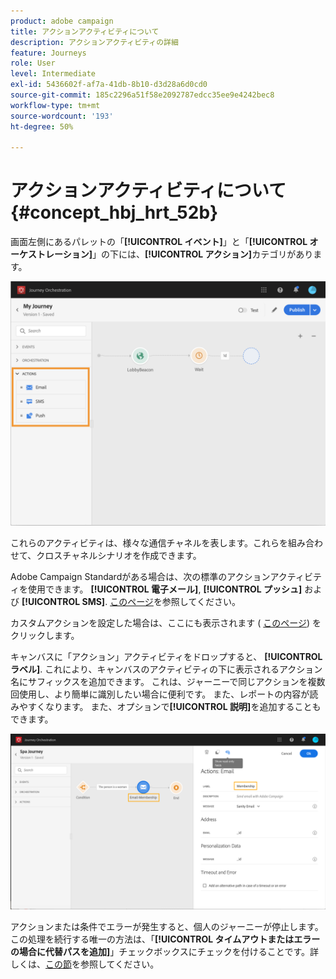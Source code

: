 ```yaml
---
product: adobe campaign
title: アクションアクティビティについて
description: アクションアクティビティの詳細
feature: Journeys
role: User
level: Intermediate
exl-id: 5436602f-af7a-41db-8b10-d3d28a6d0cd0
source-git-commit: 185c2296a51f58e2092787edcc35ee9e4242bec8
workflow-type: tm+mt
source-wordcount: '193'
ht-degree: 50%

---
```


# アクションアクティビティについて {#concept_hbj_hrt_52b}

画面左側にあるパレットの「**[!UICONTROL イベント]**」と「**[!UICONTROL オーケストレーション]**」の下には、**[!UICONTROL アクション]**&#x200B;カテゴリがあります。

![](../assets/journey58.png)

これらのアクティビティは、様々な通信チャネルを表します。これらを組み合わせて、クロスチャネルシナリオを作成できます。

Adobe Campaign Standardがある場合は、次の標準のアクションアクティビティを使用できます。 **[!UICONTROL 電子メール]**, **[!UICONTROL プッシュ]** および **[!UICONTROL SMS]**. [このページ](../building-journeys/using-adobe-campaign-actions.md)を参照してください。

カスタムアクションを設定した場合は、ここにも表示されます ( [このページ](../building-journeys/using-custom-actions.md)) をクリックします。

キャンバスに「アクション」アクティビティをドロップすると、 **[!UICONTROL ラベル]**. これにより、キャンバスのアクティビティの下に表示されるアクション名にサフィックスを追加できます。 これは、ジャーニーで同じアクションを複数回使用し、より簡単に識別したい場合に便利です。 また、レポートの内容が読みやすくなります。 また、オプションで&#x200B;**[!UICONTROL 説明]**&#x200B;を追加することもできます。

![](../assets/journey59bis.png)

アクションまたは条件でエラーが発生すると、個人のジャーニーが停止します。この処理を続行する唯一の方法は、「**[!UICONTROL タイムアウトまたはエラーの場合に代替パスを追加]**」チェックボックスにチェックを付けることです。詳しくは、[この節](../building-journeys/using-the-journey-designer.md#paths)を参照してください。
